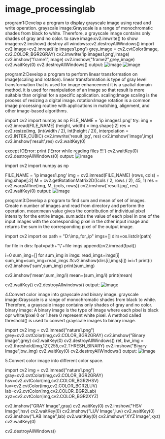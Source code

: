 # image_processinglab
program1:Develop a program to display grayscale image using read and write operation.
grayscale image:Grayscale is a range of monochromatic shades from black to white. 
Therefore, a grayscale image contains only shades of gray and no color.
to save image:cv2.imwrite()
to show image:cv2.imshow()
destroy all windows:cv2.destroyAllWindows()
import cv2
image=cv2.imread('ip images1.png')
grey_image = cv2.cvtColor(image, cv2.COLOR_BGR2GRAY) 
cv2.imwrite('ip images1.png',image)
cv2.imshow("frame1",image)
cv2.imshow("frame2",grey_image)
cv2.waitKey(0)
cv2.destroyAllWindows()
output:
![image](https://user-images.githubusercontent.com/72559755/104423701-6dcbc380-55a4-11eb-921a-714a1cfabcda.png)
![image](https://user-images.githubusercontent.com/72559755/104424001-c9964c80-55a4-11eb-9310-b1069ad1f8e8.png)

program2:Develop a program to perform linear transformation on image(scaling and rotation).
linear transformation:is type of gray level transformation that is used for image enhancement
it is a spatial domain method.
it is used for manipulation of an image so that result is more suitable than original for a specific application.
scaling:Image scaling is the process of resizing a digital image.
rotation:Image rotation is a common image processing routine with applications in matching, alignment, and other image-based algorithms. 

import cv2
import numpy as np
FILE_NAME = 'ip images1.png'
try: 
    img = cv2.imread(FILE_NAME) 
   (height, width) = img.shape[:2] 
    res = cv2.resize(img, (int(width / 2), int(height / 2)), interpolation = cv2.INTER_CUBIC) 
    cv2.imwrite('result.jpg', res) 
    cv2.imshow('image',img)
    cv2.imshow('result',res)
    cv2.waitKey(0)
  
except IOError: 
    print ('Error while reading files !!!')
    cv2.waitKey(0)
    cv2.destroyAllWindows(0)
output:
![image](https://user-images.githubusercontent.com/72559755/104427130-e765b080-55a8-11eb-9bdd-476721a1cf40.png)

import cv2 
import numpy as np 
  
FILE_NAME = 'ip images1.png'
img = cv2.imread(FILE_NAME) 
(rows, cols) = img.shape[:2] 
M = cv2.getRotationMatrix2D((cols / 2, rows / 2), 45, 1) 
res = cv2.warpAffine(img, M, (cols, rows)) 
cv2.imshow('result.jpg', res) 
cv2.waitKey(0)
output:
![image](https://user-images.githubusercontent.com/72559755/104427563-635ff880-55a9-11eb-9393-b2eb2d058c7c.png)

program3:Develop a program to find sum and mean of set of images.
Create n number of images and read from directory and perform the operation.
mean:mean value gives the contribution of individual pixel intensity for the entire image.
sum:adds the value of each pixel in one of the input images with the corresponding pixel 
in the other input image and returns the sum in the corresponding pixel of the output image.

import cv2
import os
path = "D:\imp_for_ip"
imgs=[]
dirs=os.listdir(path)

for file in dirs:
    fpat=path+"\\"+file
    imgs.append(cv2.imread(fpat))
    
i=0
sum_img=[]
for sum_img in imgs:
    read_imgs=imgs[i]
    sum_img=sum_img+read_imgs
    #cv2.imshow(dirs[i],imgs[i])
    i=i+1
print(i)
cv2.imshow('sum',sum_img)
print(sum_img)

cv2.imshow('mean',sum_img/i)
mean=(sum_img/i)
print(mean)

cv2.waitKey()
cv2.destroyAllwindows()
output:
![image](https://user-images.githubusercontent.com/72559755/104432663-3dd5ed80-55af-11eb-9d17-9acd29b68ce7.png)

4.Convert color image into grayscale and binary image.
grayscale image:Grayscale is a range of monochromatic shades from black to white. 
Therefore, a grayscale image contains only shades of gray and no color.
binary image: A binary image is the type of image where each pixel is black opr white/pixel 0 or 1.here 0 represent white pixel.
A method called threshold() is used to convert grayscale images to binary image.

import cv2
img = cv2.imread("nature1.png")
grey=cv2.cvtColor(img,cv2.COLOR_BGR2GRAY)
cv2.imshow("Binary Image",grey)
cv2.waitKey(0)
cv2.destroyAllWindows()
ret, bw_img = cv2.threshold(img,127,255,cv2.THRESH_BINARY)
cv2.imshow("Binary Image",bw_img)
cv2.waitKey(0)
cv2.destroyAllWindows()
output:
![image](https://user-images.githubusercontent.com/72559755/104434117-dd47b000-55b0-11eb-8d06-0295418893ca.png)

5.Convert color image into different color space.

import cv2
img = cv2.imread("nature1.png")
gray=cv2.cvtColor(img,cv2.COLOR_BGR2GRAY)
hsv=cv2.cvtColor(img,cv2.COLOR_BGR2HSV)
luv=cv2.cvtColor(img,cv2.COLOR_BGR2LUV)
lab=cv2.cvtColor(img,cv2.COLOR_BGR2Lab)
xyz=cv2.cvtColor(img,cv2.COLOR_BGR2XYZ)

cv2.imshow("GRAY Image",gray)
cv2.waitKey(0)
cv2.imshow("HSV Image",hsv)
cv2.waitKey(0)
cv2.imshow("LUV Image",luv)
cv2.waitKey(0)
cv2.imshow("LAB Image",lab)
cv2.waitKey(0)
cv2.imshow("XYZ Image",xyz)
cv2.waitKey(0)

cv2.destroyAllWindows()




